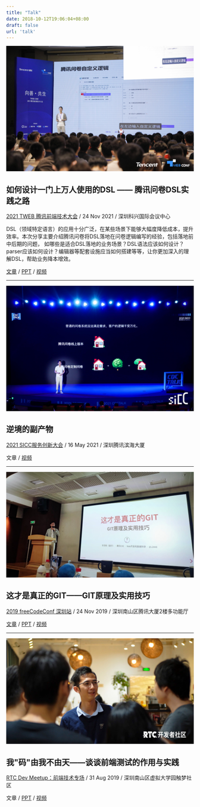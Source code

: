 ```yaml
---
title: "Talk"
date: 2018-10-12T19:06:04+08:00
draft: false
url: 'talk'
---
```


![](./talk_tweb.jpeg)
##  如何设计一门上万人使用的DSL —— 腾讯问卷DSL实践之路
[2021 TWEB 腾讯前端技术大会](https://tweb.tencent.com/#/) / 24 Nov 2021 / 深圳科兴国际会议中心

DSL（领域特定语言）的应用十分广泛，在某些场景下能够大幅度降低成本，提升效率。本次分享主要介绍腾讯问卷将DSL落地在问卷逻辑编写的经验，包括落地前中后期的问题， 如哪些是适合DSL落地的业务场景？DSL语法应该如何设计？parser应该如何设计？编辑器等配套设施应当如何搭建等等，让你更加深入的理解DSL，帮助业务降本增效。

[文章](/tech/create-a-dsl) / [PPT](https://www.slideshare.net/zanelee2/tweb) / [视频](https://www.bilibili.com/video/BV1nV411g7nb)

------

![](./talk_sicc.jpeg)

## 逆境的副产物
[2021 SICC服务创新大会](https://sicc.tencent.com/) / 16 May 2021 / 深圳腾讯滨海大厦

文章 / [视频](https://v.qq.com/x/cover/mzc00200e0q0xv7/k3254jfyuz0.html)

-------

![](./talk_git.jpeg)

##  这才是真正的GIT——GIT原理及实用技巧
[2019 freeCodeConf 深圳站](https://www.huodongxing.com/event/3518621095211) / 24 Nov 2019 / 深圳南山区腾讯大厦2楼多功能厅

[文章](/tech/git-internal) / [PPT](/slide/git-under-the-hood) / [视频](https://www.bilibili.com/video/av77252063)

------

![](./talk_test.jpeg)

##  我"码"由我不由天——谈谈前端测试的作用与实践
[RTC Dev Meetup：前端技术专场](https://www.huodongxing.com/event/6506528541100) / 31 Aug 2019 / 深圳南山区虚拟大学园触梦社区

文章 / [PPT](https://www.slideshare.net/zanelee2/ss-202955857) / [视频](https://www.bilibili.com/video/av67360515)
